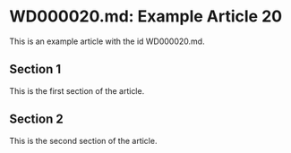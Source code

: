 # WD000020.md: Example Article 20

This is an example article with the id WD000020.md.
## Section 1

This is the first section of the article.
## Section 2

This is the second section of the article.
